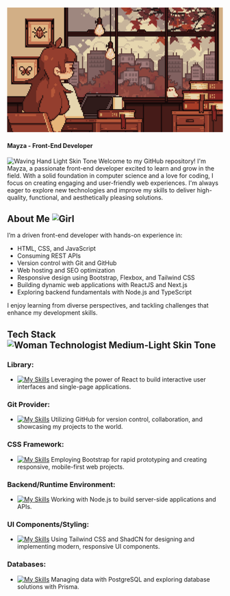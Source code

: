 ![Banner](https://github.com/mayza-ferreira/mayza-ferreira/blob/main/banner.gif)

#### Mayza - Front-End Developer

<img src="https://raw.githubusercontent.com/Tarikul-Islam-Anik/Animated-Fluent-Emojis/master/Emojis/Hand%20gestures/Waving%20Hand%20Light%20Skin%20Tone.png" alt="Waving Hand Light Skin Tone" width="25" height="25" /> Welcome to my GitHub repository! I'm Mayza, a passionate front-end developer excited to learn and grow in the field. With a solid foundation in computer science and a love for coding, I focus on creating engaging and user-friendly web experiences. I'm always eager to explore new technologies and improve my skills to deliver high-quality, functional, and aesthetically pleasing solutions.

## About Me <img src="https://raw.githubusercontent.com/Tarikul-Islam-Anik/Animated-Fluent-Emojis/master/Emojis/People/Girl.png" alt="Girl" width="25" height="25" />

I’m a driven front-end developer with hands-on experience in:

- HTML, CSS, and JavaScript
- Consuming REST APIs
- Version control with Git and GitHub
- Web hosting and SEO optimization
- Responsive design using Bootstrap, Flexbox, and Tailwind CSS
- Building dynamic web applications with ReactJS and Next.js
- Exploring backend fundamentals with Node.js and TypeScript

I enjoy learning from diverse perspectives, and tackling challenges that enhance my development skills.

## Tech Stack <img src="https://raw.githubusercontent.com/Tarikul-Islam-Anik/Animated-Fluent-Emojis/master/Emojis/People%20with%20professions/Woman%20Technologist%20Medium-Light%20Skin%20Tone.png" alt="Woman Technologist Medium-Light Skin Tone" width="25" height="25" />

### Library:

- [![My Skills](https://skillicons.dev/icons?i=react)](https://skillicons.dev) Leveraging the power of React to build interactive user interfaces and single-page applications.

### Git Provider:

- [![My Skills](https://skillicons.dev/icons?i=github)](https://skillicons.dev) Utilizing GitHub for version control, collaboration, and showcasing my projects to the world.

### CSS Framework:

- [![My Skills](https://skillicons.dev/icons?i=bootstrap)](https://skillicons.dev) Employing Bootstrap for rapid prototyping and creating responsive, mobile-first web projects.

### Backend/Runtime Environment:

- [![My Skills](https://skillicons.dev/icons?i=nodejs)](https://skillicons.dev) Working with Node.js to build server-side applications and APIs.

### UI Components/Styling:

- [![My Skills](https://skillicons.dev/icons?i=tailwindcss)](https://skillicons.dev) Using Tailwind CSS and ShadCN for designing and implementing modern, responsive UI components.

### Databases:

- [![My Skills](https://skillicons.dev/icons?i=postgresql)](https://skillicons.dev) Managing data with PostgreSQL and exploring database solutions with Prisma.



<!--
**mayza-ferreira/mayza-ferreira** is a ✨ _special_ ✨ repository because its `README.md` (this file) appears on your GitHub profile.

Here are some ideas to get you started:

- 🔭 I’m currently working on ...
- 🌱 I’m currently learning ...
- 👯 I’m looking to collaborate on ...
- 🤔 I’m looking for help with ...
- 💬 Ask me about ...
- 📫 How to reach me: ...
- 😄 Pronouns: ...
- ⚡ Fun fact: ...
-->
